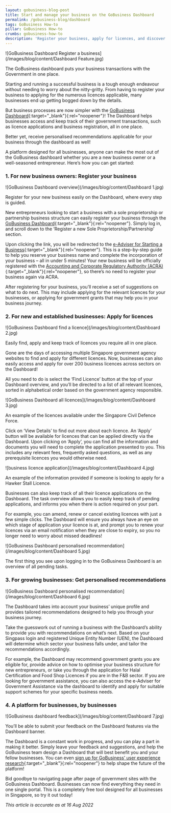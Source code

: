 ```yaml
---
layout: gobusiness-blog-post
title: Start and manage your business on the GoBusiness Dashboard
permalink: /gobusiness-blog/dashboard
tags: GoBusiness How-to
pillar: GoBusiness How-to
crumbs: gobusiness-how-to
description: 'Register your business, apply for licences, and discover government grants – all that and more on the GoBusiness Dashboard! This guide will show you how.' 
---
```


![GoBusiness Dashboard Register a business](/images/blog/content/Dashboard Feature.jpg)
<figcaption>The GoBusiness dashboard puts your business transactions with the Government in one place.</figcaption>

Starting and running a successful business is a tough enough endeavour without needing to worry about the nitty-gritty. From having to register your business to applying for the numerous licences applicable, many businesses end up getting bogged down by the details.

But business processes are now simpler with the [GoBusiness Dashboard](https://dashboard.gobusiness.gov.sg/login?src=gobiz_blog){:target="_blank"}{:rel="noopener"}! The Dashboard helps businesses access and keep track of their government transactions, such as licence applications and business registration, all in one place.  

Better yet, receive personalised recommendations applicable for your business through the dashboard as well! 

A platform designed for all businesses, anyone can make the most out of the GoBusiness dashboard whether you are a new business owner or a well-seasoned entrepreneur. Here’s how you can get started:  

### 1. For new business owners: Register your business

![GoBusiness Dashboard overview](/images/blog/content/Dashboard 1.jpg)
<figcaption>Register for your new business easily on the Dashboard, where every step is guided.</figcaption>

New entrepreneurs looking to start a business with a sole proprietorship or partnership business structure can easily register your business through the [GoBusiness Dashboard](https://dashboard.gobusiness.gov.sg/login?src=gobiz_blog){:target="_blank"}{:rel="noopener"}. Simply log in, and scroll down to the ‘Register a new Sole Proprietorship/Partnership’ section. 

Upon clicking the link, you will be redirected to the [e-Adviser for Starting a Business](https://eadviser.gobusiness.gov.sg/startabusiness?src=gobiz_blog){:target="_blank"}{:rel="noopener"}. This is a step-by-step guide to help you reserve your business name and complete the incorporation of your business – all in under 5 minutes! Your new business will be officially registered with the [Accounting and Corporate Regulatory Authority (ACRA)](http://acra.gov.sg){:target="_blank"}{:rel="noopener"}, so there’s no need to register your business again via ACRA. 

After registering for your business, you’ll receive a set of suggestions on what to do next. This may include applying for the relevant licences for your businesses, or applying for government grants that may help you in your business journey. 

### 2. For new and established businesses: Apply for licences

![GoBusiness Dashboard find a licence](/images/blog/content/Dashboard 2.jpg)
<figcaption>Easily find, apply and keep track of licences you require all in one place.</figcaption>

Gone are the days of accessing multiple Singapore government agency websites to find and apply for different licences. Now, businesses can also easily access and apply for over 200 business licences across sectors on the Dashboard! 

All you need to do is select the ‘Find Licence’ button at the top of your Dashboard overview, and you’ll be directed to a list of all relevant licences, sorted in alphabetical order based on the government agency responsible.

![GoBusiness Dashboard all licences](/images/blog/content/Dashboard 3.jpg)
<figcaption>An example of the licences available under the Singapore Civil Defence Force.</figcaption>

Click on ‘View Details’ to find out more about each licence. An ‘Apply’ button will be available for licences that can be applied directly via the Dashboard. Upon clicking on ‘Apply’, you can find all the information and documents you will need to complete the application presented to you. This includes any relevant fees, frequently asked questions, as well as any prerequisite licences you would otherwise need.

![business licence application](/images/blog/content/Dashboard 4.jpg)
<figcaption>An example of the information provided if someone is looking to apply for a Hawker Stall Licence.</figcaption>

Businesses can also keep track of all their licence applications on the Dashboard. The task overview allows you to easily keep track of pending applications, and informs you when there is action required on your part.

For example, you can amend, renew or cancel existing licences with just a few simple clicks. The Dashboard will ensure you always have an eye on which stage of application your licence is at, and prompt you to renew your licences via an email notification when they are close to expiry, so you no longer need to worry about missed deadlines! 

![GoBusiness Dashboard personalised recommendation](/images/blog/content/Dashboard 5.jpg)
<figcaption>The first thing you see upon logging in to the GoBusiness Dashboard is an overview of all pending tasks.</figcaption>

### 3. For growing businesses: Get personalised recommendations

![GoBusiness Dashboard personalised recommendation](/images/blog/content/Dashboard 6.jpg)
<figcaption>The Dashboard takes into account your business’ unique profile and provides tailored recommendations designed to help you through your business journey.</figcaption>

Take the guesswork out of running a business with the Dashboard’s ability to provide you with recommendations on what’s next. Based on your Singpass login and registered Unique Entity Number (UEN),  the Dashboard will determine which sector your business falls under, and tailor the recommendations accordingly. 

For example, the Dashboard may recommend government grants you are eligible for, provide advice on how to optimise your business structure for new entrepreneurs, or take you through the application for Halal Certification and Food Shop Licences if you are in the F&B sector. If you are looking for government assistance, you can also access the e-Adviser for Government Assistance via the dashboard to identify and apply for suitable support schemes for your specific business needs.

### 4. A platform for businesses, by businesses

![GoBusiness dashboard feedback](/images/blog/content/Dashboard 7.jpg)
<figcaption>You’ll be able to submit your feedback on the Dashboard features via the Dashboard banner.</figcaption>

The Dashboard is a constant work in progress, and you can play a part in making it better. Simply leave your feedback and suggestions, and help the GoBusiness team design a Dashboard that will best benefit you and your fellow businesses. You can even [sign up for GoBusiness’ user experience research](https://go.gov.sg/joinresearch/?src=gobiz_blog){:target="_blank"}{:rel="noopener"} to help shape the future of the platform! 

Bid goodbye to navigating page after page of government sites with the GoBusiness Dashboard. Businesses can now find everything they need in one single portal. This is a completely free tool designed for all businesses in Singapore, so try it out today! 

<em>This article is accurate as at 16 Aug 2022</em>

